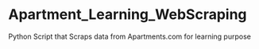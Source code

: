 # Apartment_Learning_WebScraping
Python Script that Scraps data from Apartments.com for learning purpose
